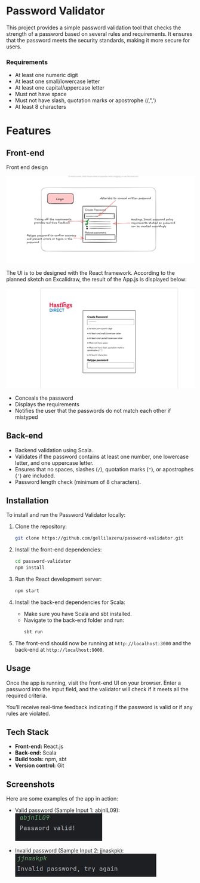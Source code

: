 # Password Validator

This project provides a simple password validation tool that checks the strength of a password based on several rules and requirements. It ensures that the password meets the security standards, making it more secure for users.

### Requirements
- At least one numeric digit
- At least one small/lowercase letter
- At least one capital/uppercase letter
- Must not have space
- Must not have slash, quotation marks or apostrophe (/,",')
- At least 8 characters

# Features

## Front-end

Front end design

![Excalidraw frontend design](images/Excalidraw.png)

The UI is to be designed with the React framework. According to the planned sketch on Excalidraw, the result of the App.js is displayed below:

![React Frontend](images/Frontend.png)

- Conceals the password
- Displays the requirements 
- Notifies the user that the passwords do not match each other if mistyped

## Back-end
- Backend validation using Scala.
- Validates if the password contains at least one number, one lowercase letter, and one uppercase letter.
- Ensures that no spaces, slashes (`/`), quotation marks (`"`), or apostrophes (`'`) are included.
- Password length check (minimum of 8 characters).


## Installation

To install and run the Password Validator locally:

1. Clone the repository:
   ```bash
   git clone https://github.com/gellilazeru/password-validator.git
   ```

2. Install the front-end dependencies:
   ```bash
   cd password-validator
   npm install
   ```

3. Run the React development server:
   ```bash
   npm start
   ```

4. Install the back-end dependencies for Scala:
   - Make sure you have Scala and sbt installed.
   - Navigate to the back-end folder and run:
     ```bash
     sbt run
     ```

5. The front-end should now be running at `http://localhost:3000` and the back-end at `http://localhost:9000`.

## Usage

Once the app is running, visit the front-end UI on your browser. Enter a password into the input field, and the validator will check if it meets all the required criteria.

You’ll receive real-time feedback indicating if the password is valid or if any rules are violated.

## Tech Stack
- **Front-end:** React.js
- **Back-end:** Scala
- **Build tools:** npm, sbt
- **Version control:** Git

## Screenshots

Here are some examples of the app in action:

- Valid password (Sample Input 1: abjnIL09):
  ![Valid Password](images/PasswordValid.png)

- Invalid password (Sample Input 2: jjnaskpk):
  ![Invalid Password](images/PasswordInvalid.png)



